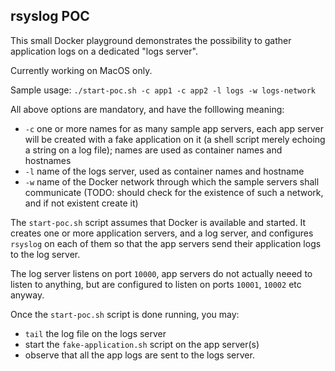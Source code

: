 ## rsyslog POC
This small Docker playground demonstrates the possibility to gather application logs 
on a dedicated "logs server".

Currently working on MacOS only.

Sample usage: `./start-poc.sh -c app1 -c app2 -l logs -w logs-network`

All above options are mandatory, and have the folllowing meaning:
- `-c` one or more names for as many sample app servers, each app server will be created 
with a fake application on it (a shell script merely echoing a string on a log file); 
names are used as container names and hostnames
- `-l` name of the logs server, used as container names and hostname
- `-w` name of the Docker network through which the sample servers shall communicate 
(TODO: should check for the existence of such a network, and if not existent create it)

The `start-poc.sh` script assumes that Docker is available and started. It creates one or 
more application servers, and a log server, and configures `rsyslog` on each of them so 
that the app servers send their application logs to the log server.

The log server listens on port `10000`, app servers do not actually neeed to listen to 
anything, but are configured to listen on ports `10001`, `10002` etc anyway.

Once the `start-poc.sh` script is done running, you may:
- `tail` the log file on the logs server
- start the `fake-application.sh` script on the app server(s)
- observe that all the app logs are sent to the logs server.